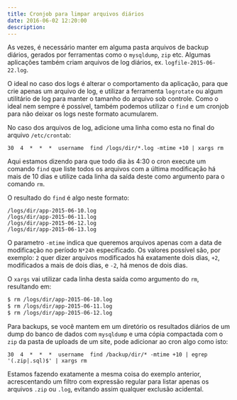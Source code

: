 ```yaml
---
title: Cronjob para limpar arquivos diários
date: 2016-06-02 12:20:00
description:
---
```


As vezes, é necessário manter em alguma pasta arquivos de backup diários, gerados por ferramentas como o `mysqldump`, `zip` etc. Algumas aplicações também criam arquivos de log diários, ex. `logfile-2015-06-22.log`.

O ideal no caso dos logs é alterar o comportamento da aplicação, para que crie apenas um arquivo de log, e utilizar a ferramenta `logrotate` ou algum utilitário de log para manter o tamanho do arquivo sob controle. Como o ideal nem sempre é possível, também podemos utilizar o `find` e um cronjob para não deixar os logs neste formato acumularem.

No caso dos arquivos de log, adicione uma linha como esta no final do arquivo `/etc/crontab`:

```
30  4  *  *  *  username  find /logs/dir/*.log -mtime +10 | xargs rm
```

Aqui estamos dizendo para que todo dia às 4:30 o cron execute um comando `find` que liste todos os arquivos com a última modificação há mais de 10 dias e utilize cada linha da saída deste como argumento para o comando `rm`.

O resultado do `find` é algo neste formato:

```
/logs/dir/app-2015-06-10.log
/logs/dir/app-2015-06-11.log
/logs/dir/app-2015-06-12.log
/logs/dir/app-2015-06-13.log
```

O parametro `-mtime` indica que queremos arquivos apenas com a data de modificação no período `N*24h` especificado. Os valores possível são, por exemplo: `2` quer dizer arquivos modificados há exatamente dois dias, `+2`, modificados a mais de dois dias, e `-2`, há menos de dois dias.

O `xargs` vai utilizar cada linha desta saída como argumento do `rm`, resultando em:

```bash
$ rm /logs/dir/app-2015-06-10.log
$ rm /logs/dir/app-2015-06-11.log
$ rm /logs/dir/app-2015-06-12.log
```

Para backups, se você mantem em um diretório os resultados diários de um dump do banco de dados com `mysqldump` e uma cópia compactada com o `zip` da pasta de uploads de um site, pode adicionar ao cron algo como isto:

```
30  4  *  *  *  username  find /backup/dir/* -mtime +10 | egrep '(.zip|.sql)$' | xargs rm
```

Estamos fazendo exatamente a mesma coisa do exemplo anterior, acrescentando um filtro com expressão regular para listar apenas os arquivos `.zip` ou `.log`, evitando assim qualquer exclusão acidental.
